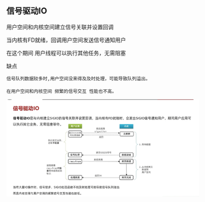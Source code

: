 信号驱动IO
---

用户空间和内核空间建立信号关联并设置回调

当内核有FD就绪，回调用户空间发送信号通知用户

在这个期间 用户线程可以执行其他任务，无需阻塞

缺点

    信号队列数据较多时,用户空间没来得及及时处理，可能导致队列溢出。

    在用户空间和内核空间 频繁的信号交互 性能也不高。

![img_147.png](img_147.png)